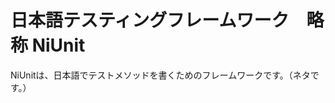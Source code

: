 日本語テスティングフレームワーク　略称 NiUnit
=============================================

NiUnitは、日本語でテストメソッドを書くためのフレームワークです。（ネタです。）



